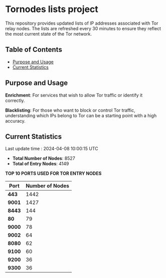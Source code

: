 # Tornodes lists project

This repository provides updated lists of IP addresses associated with Tor relay nodes. The lists are refreshed every 30 minutes to ensure they reflect the most current state of the Tor network.

## Table of Contents

- [Purpose and Usage](#purpose-and-usage)
- [Current Statistics](#current-statistics)


## Purpose and Usage

**Enrichment**: For services that wish to allow Tor traffic or identify it correctly.

**Blacklisting**: For those who want to block or control Tor traffic, understanding which IPs belong to Tor can be a starting point with a high accuracy.

## Current Statistics

Last update time : 2024-04-08 10:00:15 UTC

- **Total Number of Nodes**: 8527
- **Total of Entry Nodes**: 4149

**TOP 10 PORTS USED FOR TOR ENTRY NODES**

| **Port** | **Number of Nodes** |
|------|-----------------|
| **443**   | 1442  |
| **9001**   | 1427  |
| **8443**   | 144  |
| **80**   | 79  |
| **9000**   | 78  |
| **9002**   | 64  |
| **8080**   | 62  |
| **9100**   | 60  |
| **9200**   | 36  |
| **9300**   | 36  |

